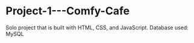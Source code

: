 # Project-1---Comfy-Cafe
Solo project that is built with HTML, CSS, and JavaScript.
Database used: MySQL
